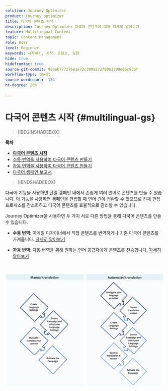 ```yaml
---
solution: Journey Optimizer
product: journey optimizer
title: 다국어 콘텐츠 시작
description: Journey Optimizer 다국어 콘텐츠에 대해 자세히 알아보기
feature: Multilingual Content
topic: Content Management
role: User
level: Beginner
keywords: 시작하기, 시작, 콘텐츠, 실험
hide: true
hidefromtoc: true
source-git-commit: 90aeb777276e1e72c3099272f00e3700e06c83bf
workflow-type: tm+mt
source-wordcount: '134'
ht-degree: 26%

---
```


# 다국어 콘텐츠 시작 {#multilingual-gs}

>[!BEGINSHADEBOX]

**목차**

* **[다국어 콘텐츠 시작](multilingual-gs.md)**
* [수동 번역을 사용하여 다국어 콘텐츠 만들기](multilingual-manual.md)
* [자동 번역을 사용하여 다국어 콘텐츠 만들기](multilingual-automated.md)
* [다국어 캠페인 보고서](multilingual-report.md)

>[!ENDSHADEBOX]

다국어 기능을 사용하면 단일 캠페인 내에서 손쉽게 여러 언어로 콘텐츠를 만들 수 있습니다. 이 기능을 사용하면 캠페인을 편집할 때 언어 간에 전환할 수 있으므로 전체 편집 프로세스를 간소화하고 다국어 콘텐츠를 효율적으로 관리할 수 있습니다.

Journey Optimizer을 사용하면 두 가지 서로 다른 방법을 통해 다국어 콘텐츠를 만들 수 있습니다.

* **수동 번역**: 이메일 디자이너에서 직접 콘텐츠를 번역하거나 기존 다국어 콘텐츠를 가져옵니다. [자세히 알아보기](multilingual-manual.md)

* **자동 번역**: 자동 번역을 위해 원하는 언어 공급자에게 콘텐츠를 전송합니다. [자세히 알아보기](multilingual-automated.md)

</br>

![](assets/translation_schema.png)
